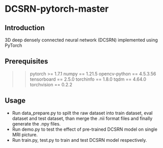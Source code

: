 # DCSRN-pytorch-master

## Introduction
3D deep densely connected neural network (DCSRN) implemented using PyTorch

## Prerequisites
>> pytorch >= 1.7.1
>> numpy == 1.21.5
>> opencv-python == 4.5.3.56
>> tensorboard == 2.5.0
>> torchinfo == 1.8.0
>> tqdm == 4.64.0
>> torchvision == 0.2.2
 
## Usage
- Run data_prepare.py to spilt the raw dataset into train dataset, eval dataset and test dataset, than merge the .nii format files and finally generate the .npy files.
- Run demo.py to test the effect of pre-trained DCSRN model on single MRI picture.
- Run train.py, test.py to train and test DCSRN model respectively.
